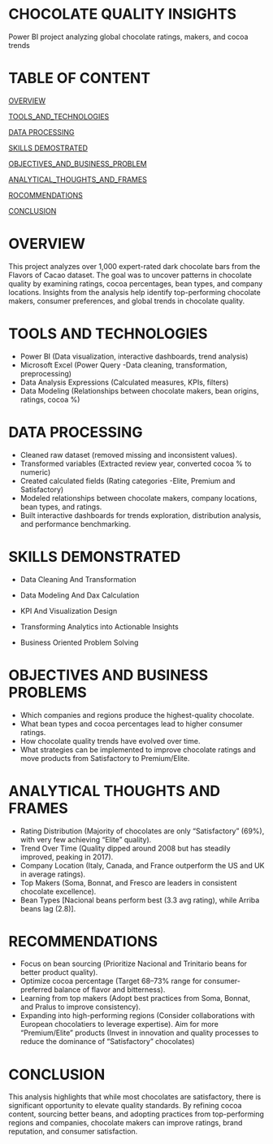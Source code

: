 # CHOCOLATE QUALITY INSIGHTS
Power BI project analyzing global chocolate ratings, makers, and cocoa trends

#  TABLE OF CONTENT
[OVERVIEW](#OVERVIEW)

[TOOLS_AND_TECHNOLOGIES](#TOOLS-AND-TECHNOLOGIES)

[DATA PROCESSING](#DATA-PROCESSING)

[SKILLS DEMOSTRATED](#SKILLS-DEMONSTRATED)

[OBJECTIVES_AND_BUSINESS_PROBLEM](#OBJECTIVES-AND-BUSINESS_PROBLEM)

[ANALYTICAL_THOUGHTS_AND_FRAMES](#ANALYTICAL-THOUGHS-AND-FRAMES)

[ROCOMMENDATIONS](#ROCOMMENDATIONS)

[CONCLUSION](#CONCLUSION) 

# OVERVIEW
This project analyzes over 1,000 expert-rated dark chocolate bars from the Flavors of Cacao dataset. The goal was to uncover patterns in chocolate quality by examining ratings, cocoa percentages, bean types, and company locations. Insights from the analysis help identify top-performing chocolate makers, consumer preferences, and global trends in chocolate quality.

#  TOOLS AND TECHNOLOGIES

* Power BI (Data visualization, interactive dashboards, trend analysis)
* Microsoft Excel (Power Query -Data cleaning, transformation, preprocessing)
* Data Analysis Expressions (Calculated measures, KPIs, filters)
* Data Modeling (Relationships between chocolate makers, bean origins, ratings, cocoa %)

#  DATA PROCESSING

* Cleaned raw dataset (removed missing and inconsistent values).
* Transformed variables (Extracted review year, converted cocoa % to numeric)
* Created calculated fields (Rating categories -Elite, Premium and Satisfactory)
* Modeled relationships between chocolate makers, company locations, bean types, and ratings.
* Built interactive dashboards for trends exploration, distribution analysis, and performance benchmarking.

#  SKILLS DEMONSTRATED

* Data Cleaning And Transformation

* Data Modeling And Dax Calculation

* KPI And Visualization Design

* Transforming Analytics into Actionable Insights

* Business Oriented Problem Solving


#  OBJECTIVES AND BUSINESS PROBLEMS

* Which companies and regions produce the highest-quality chocolate.
* What bean types and cocoa percentages lead to higher consumer ratings.
* How chocolate quality trends have evolved over time.
* What strategies can be implemented to improve chocolate ratings and move products from Satisfactory to Premium/Elite.

#  ANALYTICAL THOUGHTS AND FRAMES

* Rating Distribution (Majority of chocolates are only “Satisfactory” (69%), with very few achieving “Elite” quality).
* Trend Over Time (Quality dipped around 2008 but has steadily improved, peaking in 2017).
* Company Location (Italy, Canada, and France outperform the US and UK in average ratings).
* Top Makers (Soma, Bonnat, and Fresco are leaders in consistent chocolate excellence).
* Bean Types [Nacional beans perform best (3.3 avg rating), while Arriba beans lag (2.8)]. 

# RECOMMENDATIONS

* Focus on bean sourcing  (Prioritize Nacional and Trinitario beans for better product quality).
* Optimize cocoa percentage (Target 68–73% range for consumer-preferred balance of flavor and bitterness).
* Learning from top makers (Adopt best practices from Soma, Bonnat, and Pralus to improve consistency).
* Expanding into high-performing regions (Consider collaborations with European chocolatiers to leverage expertise).
Aim for more “Premium/Elite” products (Invest in innovation and quality processes to reduce the dominance of “Satisfactory” chocolates)

# CONCLUSION

This analysis highlights that while most chocolates are satisfactory, there is significant opportunity to elevate quality standards. By refining cocoa content, sourcing better beans, and adopting practices from top-performing regions and companies, chocolate makers can improve ratings, brand reputation, and consumer satisfaction.
